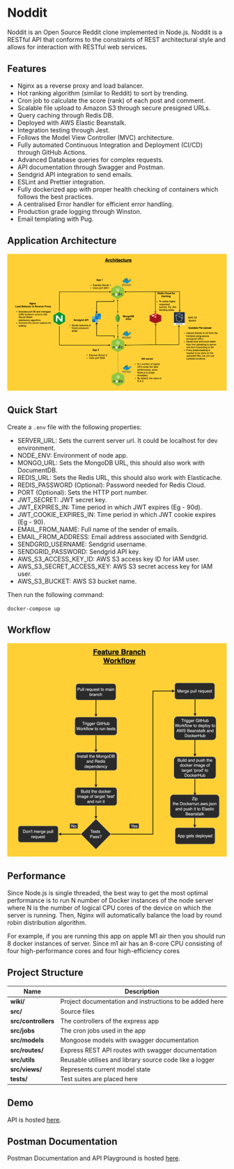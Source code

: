 # Noddit

Noddit is an Open Source Reddit clone implemented in Node.js.
Noddit is a RESTful API that conforms to the constraints of REST architectural style and allows for interaction with RESTful web services.

## Features

* Nginx as a reverse proxy and load balancer.
* Hot ranking algorithm (similar to Reddit) to sort by trending.
* Cron job to calculate the score (rank) of each post and comment.
* Scalable file upload to Amazon S3 through secure presigned URLs.
* Query caching through Redis DB.
* Deployed with AWS Elastic Beanstalk.
* Integration testing through Jest.
* Follows the Model View Controller (MVC) architecture.
* Fully automated Continuous Integration and Deployment (CI/CD) through GitHub Actions.
* Advanced Database queries for complex requests.
* API documentation through Swagger and Postman.
* Sendgrid API integration to send emails.
* ESLint and Prettier integration.
* Fully dockerized app with proper health checking of containers which  follows the best practices.
* A centralised Error handler for efficient error handling.
* Production grade logging through Winston.
* Email templating with Pug.

## Application Architecture

![Architecture](https://github.com/arjanaswal/noddit/blob/main/wiki/architecture.png?raw=true)

## Quick Start

Create a `.env` file with the following properties:

* SERVER_URL: Sets the current server url. It could be localhost for dev environment.
* NODE_ENV: Environment of node app.
* MONGO_URL: Sets the MongoDB URL, this should also work with DocumentDB.
* REDIS_URL: Sets the Redis URL, this should also work with Elasticache.
* REDIS_PASSWORD (Optional): Password needed for Redis Cloud.
* PORT (Optional): Sets the HTTP port number.
* JWT_SECRET: JWT secret key.
* JWT_EXPIRES_IN: Time period in which JWT expires (Eg - 90d).
* JWT_COOKIE_EXPIRES_IN: Time period in which JWT cookie expires (Eg - 90).
* EMAIL_FROM_NAME: Full name of the sender of emails.
* EMAIL_FROM_ADDRESS: Email address associated with Sendgrid.
* SENDGRID_USERNAME: Sendgrid username.
* SENDGRID_PASSWORD: Sendgrid API key.
* AWS_S3_ACCESS_KEY_ID: AWS S3 access key ID for IAM user.
* AWS_S3_SECRET_ACCESS_KEY: AWS S3 secret access key for IAM user.
* AWS_S3_BUCKET: AWS S3 bucket name.

Then run the following command:

`docker-compose up`

## Workflow

![Workflow](https://github.com/arjanaswal/noddit/blob/main/wiki/workflow.png?raw=true)

## Performance

Since Node.js is single threaded, the best way to get the most optimal performance is to run N number of Docker instances of the node server where N is the number of logical CPU cores of the device on which the server is running. Then, Nginx will automatically balance the load by round robin distribution algorithm.

For example, if you are running this app on apple M1 air then you should run 8 docker instances of server. Since m1 air has an 8-core CPU consisting of four high-performance cores and four high-efficiency cores

## Project Structure

| Name                | Description                                             |
| ------------------- | ------------------------------------------------------- |
| **wiki/**           | Project documentation and instructions to be added here |
| **src/**            | Source files                                            |
| **src/controllers** | The controllers of the express app                      |
| **src/jobs**        | The cron jobs used in the app                           |
| **src/models**      | Mongoose models with swagger documentation              |
| **src/routes/**     | Express REST API routes with swagger documentation      |
| **src/utils**       | Reusable utilises and library source code like a logger |
| **src/views/**      | Represents current model state                          |
| **tests/**          | Test suites are placed here                             |

## Demo

API is hosted [here](http://noddit-env.eba-bearemm7.us-east-1.elasticbeanstalk.com/api/v1/posts).

## Postman Documentation

Postman Documentation and API Playground is hosted [here](https://documenter.getpostman.com/view/18809944/UyrBjwUq).
